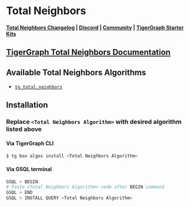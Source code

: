 
# Total Neighbors

#### [Total Neighbors Changelog](https://github.com/tigergraph/gsql-graph-algorithms/blob/master/algorithms/Topological_Link_Prediction/total_neighbors/CHANGELOG.md) | [Discord](https://discord.gg/vFbmPyvJJN) | [Community](https://community.tigergraph.com) | [TigerGraph Starter Kits](https://github.com/zrougamed/TigerGraph-Starter-Kits-Parser)

## [TigerGraph Total Neighbors Documentation](https://docs.tigergraph.com/graph-algorithm-library/)

## Available Total Neighbors Algorithms 

* [`tg_total_neighbors`](https://github.com/tigergraph/gsql-graph-algorithms/blob/github_link_fix/algorithms/Topological%20Link%20Prediction/total_neighbors/tg_total_neighbors.gsql)

## Installation 

### Replace `<Total Neighbors Algorithm>` with desired algorithm listed above 

#### Via TigerGraph CLI

```bash
$ tg box algos install <Total Neighbors Algorithm>
```

#### Via GSQL terminal

```bash
GSQL > BEGIN
# Paste <Total Neighbors Algorithm> code after BEGIN command
GSQL > END 
GSQL > INSTALL QUERY <Total Neighbors Algorithm>
```
